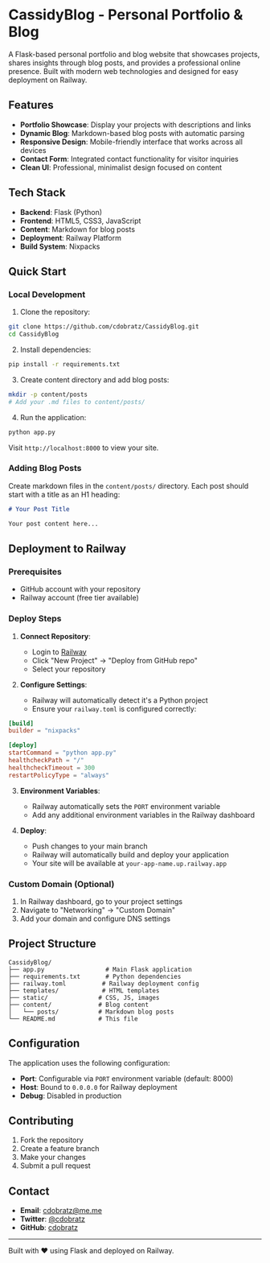 # CassidyBlog - Personal Portfolio & Blog

A Flask-based personal portfolio and blog website that showcases projects, shares insights through blog posts, and provides a professional online presence. Built with modern web technologies and designed for easy deployment on Railway.

## Features

- **Portfolio Showcase**: Display your projects with descriptions and links
- **Dynamic Blog**: Markdown-based blog posts with automatic parsing
- **Responsive Design**: Mobile-friendly interface that works across all devices
- **Contact Form**: Integrated contact functionality for visitor inquiries
- **Clean UI**: Professional, minimalist design focused on content

## Tech Stack

- **Backend**: Flask (Python)
- **Frontend**: HTML5, CSS3, JavaScript
- **Content**: Markdown for blog posts
- **Deployment**: Railway Platform
- **Build System**: Nixpacks

## Quick Start

### Local Development

1. Clone the repository:
```bash
git clone https://github.com/cdobratz/CassidyBlog.git
cd CassidyBlog
```

2. Install dependencies:
```bash
pip install -r requirements.txt
```

3. Create content directory and add blog posts:
```bash
mkdir -p content/posts
# Add your .md files to content/posts/
```

4. Run the application:
```bash
python app.py
```

Visit `http://localhost:8000` to view your site.

### Adding Blog Posts

Create markdown files in the `content/posts/` directory. Each post should start with a title as an H1 heading:

```markdown
# Your Post Title

Your post content here...
```

## Deployment to Railway

### Prerequisites
- GitHub account with your repository
- Railway account (free tier available)

### Deploy Steps

1. **Connect Repository**: 
   - Login to [Railway](https://railway.app)
   - Click "New Project" → "Deploy from GitHub repo"
   - Select your repository

2. **Configure Settings**:
   - Railway will automatically detect it's a Python project
   - Ensure your `railway.toml` is configured correctly:

```toml
[build]
builder = "nixpacks"

[deploy]
startCommand = "python app.py"
healthcheckPath = "/"
healthcheckTimeout = 300
restartPolicyType = "always"
```

3. **Environment Variables**:
   - Railway automatically sets the `PORT` environment variable
   - Add any additional environment variables in the Railway dashboard

4. **Deploy**:
   - Push changes to your main branch
   - Railway will automatically build and deploy your application
   - Your site will be available at `your-app-name.up.railway.app`

### Custom Domain (Optional)

1. In Railway dashboard, go to your project settings
2. Navigate to "Networking" → "Custom Domain"
3. Add your domain and configure DNS settings

## Project Structure

```
CassidyBlog/
├── app.py                 # Main Flask application
├── requirements.txt       # Python dependencies
├── railway.toml          # Railway deployment config
├── templates/            # HTML templates
├── static/              # CSS, JS, images
├── content/             # Blog content
│   └── posts/           # Markdown blog posts
└── README.md            # This file
```

## Configuration

The application uses the following configuration:
- **Port**: Configurable via `PORT` environment variable (default: 8000)
- **Host**: Bound to `0.0.0.0` for Railway deployment
- **Debug**: Disabled in production

## Contributing

1. Fork the repository
2. Create a feature branch
3. Make your changes
4. Submit a pull request

## Contact

- **Email**: cdobratz@me.me
- **Twitter**: [@cdobratz](https://twitter.com/cdobratz)
- **GitHub**: [cdobratz](https://github.com/cdobratz)

---

Built with ❤️ using Flask and deployed on Railway.